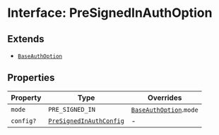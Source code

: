 # Interface: PreSignedInAuthOption

## Extends

- [`BaseAuthOption`](base-auth-option.md)

## Properties

| Property | Type | Overrides |
| ------ | ------ | ------ |
| `mode` | `PRE_SIGNED_IN` | [`BaseAuthOption`](base-auth-option.md).`mode` |
| `config?` | [`PreSignedInAuthConfig`](PreSignedInauth-config.md) | - |

